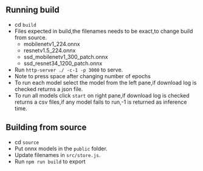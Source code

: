 ## Running build
* cd `build`
* Files expected in build,the filenames needs to be exact,to change build from source.
    * mobilenetv1_224.onnx
    * resnetv1.5_224.onnx
    * ssd_mobilenetv1_300_patch.onnx
    * ssd_resnet34_1200_patch.onnx
* Run `http-server ./ -c-1 -p 3000` to serve.
* Note to press space after changing number of epochs
* To run each model select the model from the left pane,if download log is checked returns a json file.
* To run all models click `start` on right pane,if download log is checked returns a csv files,if any model fails to run,-1 is returned as inference time.

## Building from source
* cd `source`
* Put onnx models in the `public` folder.
* Update filenames in `src/store.js`.
* Run `npm run build` to export
